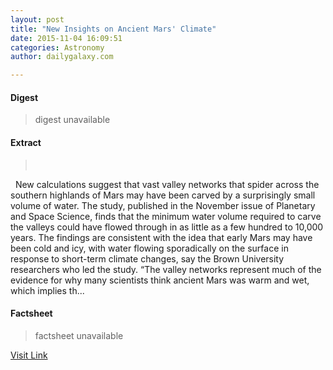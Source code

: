 ```yaml
---
layout: post
title: "New Insights on Ancient Mars' Climate"
date: 2015-11-04 16:09:51
categories: Astronomy
author: dailygalaxy.com

---
```



#### Digest
>digest unavailable

#### Extract
>       New calculations suggest that vast valley networks that spider across the southern highlands of Mars may have been carved by a surprisingly small volume of water. The study, published in the November issue of Planetary and Space Science, finds that the minimum water volume required to carve the valleys could have flowed through in as little as a few hundred to 10,000 years. The findings are consistent with the idea that early Mars may have been cold and icy, with water flowing sporadically on the surface in response to short-term climate changes, say the Brown University researchers who led the study. “The valley networks represent much of the evidence for why many scientists think ancient Mars was warm and wet, which implies th...

#### Factsheet
>factsheet unavailable

[Visit Link](http://www.dailygalaxy.com/my_weblog/2015/11/new-insights-on-ancient-mars-climate.html)


